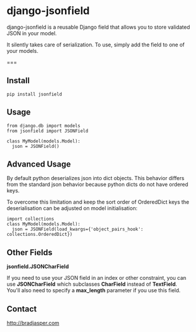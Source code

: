 # django-jsonfield

django-jsonfield is a reusable Django field that allows you to store validated JSON in your model.

It silently takes care of serialization. To use, simply add the field to one of your models.

===

## Install

    pip install jsonfield


## Usage

    from django.db import models
    from jsonfield import JSONField

    class MyModel(models.Model):
      json = JSONField()


## Advanced Usage

By default python deserializes json into dict objects. This behavior differs from the standard json behavior because python dicts do not have ordered keys.

To overcome this limitation and keep the sort order of OrderedDict keys the deserialisation can be adjusted on model initialisation:

    import collections
    class MyModel(models.Model):
      json = JSONField(load_kwargs={'object_pairs_hook': collections.OrderedDict})


## Other Fields

**jsonfield.JSONCharField**

If you need to use your JSON field in an index or other constraint, you can use **JSONCharField** which subclasses **CharField** instead of **TextField**. You'll also need to specify a **max_length** parameter if you use this field.

## Contact

http://bradjasper.com
